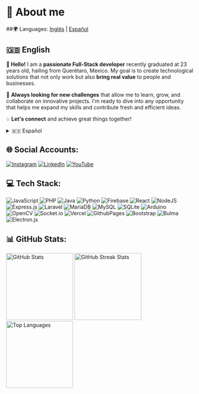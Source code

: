 # 💫 About me
##🌍 Languages: [Inglés](#english) | [Español](#spanish)
## <a name="english">🇬🇧 English</a>
**👋 Hello!** I am a **passionate Full-Stack developer** recently graduated at 23 years old, hailing from Querétaro, Mexico. My goal is to create technological solutions that not only work but also **bring real value** to people and businesses.

🚀 **Always looking for new challenges** that allow me to learn, grow, and collaborate on innovative projects. I'm ready to dive into any opportunity that helps me expand my skills and contribute fresh and efficient ideas.

💡 **Let's connect** and achieve great things together!

<details>
  <summary>🇲🇽 Español</summary>

## <a name="spanish">🇲🇽 Español</a>
**👋 Hola!** Soy un **apasionado desarrollador Full-Stack** recién egresado de 23 años, originario de Querétaro, México. Mi objetivo es crear soluciones tecnológicas que no solo funcionen, sino que **aporten valor real** a las personas y empresas.

🚀 **Siempre buscando nuevos desafíos** que me permitan aprender, crecer y colaborar en proyectos innovadores. Estoy listo para sumergirme en cualquier oportunidad que me ayude a expandir mis habilidades y a contribuir con ideas frescas y eficientes.

💡 **Conectemos** y hagamos grandes cosas juntos!

</details>

## 🌐 Social Accounts:
[![Instagram](https://img.shields.io/badge/Instagram-%23E4405F.svg?logo=Instagram&logoColor=white)](https://instagram.com/angel_audiel_reyes) 
[![LinkedIn](https://img.shields.io/badge/LinkedIn-%230077B5.svg?logo=linkedin&logoColor=white)](https://linkedin.com/in/angel-audiel-reyes-pedrizco-b97845324) 
[![YouTube](https://img.shields.io/badge/YouTube-%23FF0000.svg?logo=YouTube&logoColor=white)](https://youtube.com/@AngelReyes-hc7vi)

## 💻 Tech Stack:
![JavaScript](https://img.shields.io/badge/javascript-%23323330.svg?style=for-the-badge&logo=javascript&logoColor=%23F7DF1E) 
![PHP](https://img.shields.io/badge/php-%23777BB4.svg?style=for-the-badge&logo=php&logoColor=white) 
![Java](https://img.shields.io/badge/java-%23ED8B00.svg?style=for-the-badge&logo=openjdk&logoColor=white) 
![Python](https://img.shields.io/badge/python-3670A0?style=for-the-badge&logo=python&logoColor=ffdd54) 
![Firebase](https://img.shields.io/badge/firebase-%23039BE5.svg?style=for-the-badge&logo=firebase)
![React](https://img.shields.io/badge/react-%2320232a.svg?style=for-the-badge&logo=react&logoColor=%2361DAFB)
![NodeJS](https://img.shields.io/badge/node.js-6DA55F?style=for-the-badge&logo=node.js&logoColor=white) 
![Express.js](https://img.shields.io/badge/express.js-%23404d59.svg?style=for-the-badge&logo=express&logoColor=%2361DAFB)
![Laravel](https://img.shields.io/badge/laravel-%23FF2D20.svg?style=for-the-badge&logo=laravel&logoColor=white) 
![MariaDB](https://img.shields.io/badge/MariaDB-003545?style=for-the-badge&logo=mariadb&logoColor=white)
![MySQL](https://img.shields.io/badge/mysql-4479A1.svg?style=for-the-badge&logo=mysql&logoColor=white) 
![SQLite](https://img.shields.io/badge/sqlite-%2307405e.svg?style=for-the-badge&logo=sqlite&logoColor=white) 
![Arduino](https://img.shields.io/badge/-Arduino-00979D?style=for-the-badge&logo=Arduino&logoColor=white) 
![OpenCV](https://img.shields.io/badge/opencv-%23white.svg?style=for-the-badge&logo=opencv&logoColor=white)
![Socket.io](https://img.shields.io/badge/Socket.io-black?style=for-the-badge&logo=socket.io&badgeColor=010101) 
![Vercel](https://img.shields.io/badge/vercel-%23000000.svg?style=for-the-badge&logo=vercel&logoColor=white)
![GithubPages](https://img.shields.io/badge/github%20pages-121013?style=for-the-badge&logo=github&logoColor=white)
![Bootstrap](https://img.shields.io/badge/bootstrap-%238511FA.svg?style=for-the-badge&logo=bootstrap&logoColor=white)
![Bulma](https://img.shields.io/badge/bulma-00D0B1?style=for-the-badge&logo=bulma&logoColor=white)
![Electron.js](https://img.shields.io/badge/Electron-191970?style=for-the-badge&logo=Electron&logoColor=white)

## 📊 GitHub Stats:
<div>
  <img src="https://github-readme-stats.vercel.app/api?username=ReyesPedrizcoAngelAudiel&theme=github_dark_dimmed&hide_border=true&include_all_commits=false&count_private=false" alt="GitHub Stats" height="180em"/>
  <img src="https://github-readme-streak-stats.herokuapp.com/?user=ReyesPedrizcoAngelAudiel&theme=github_dark_dimmed&hide_border=true" alt="GitHub Streak Stats" height="180em"/>
  <img src="https://github-readme-stats.vercel.app/api/top-langs/?username=ReyesPedrizcoAngelAudiel&theme=github_dark_dimmed&hide_border=true&include_all_commits=false&count_private=false&layout=compact" alt="Top Languages" height="180em"/>
</div>
<!-- Proudly created with GPRM ( https://gprm.itsvg.in ) -->
